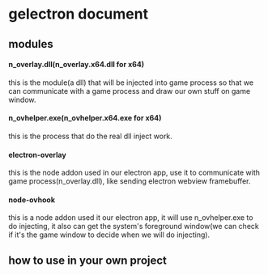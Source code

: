 # gelectron document


## modules 

#### n_overlay.dll(n_overlay.x64.dll for x64)
this is the module(a dll) that will be injected into game process so that we can communicate with a game process and draw our own stuff on game window.

#### n_ovhelper.exe(n_ovhelper.x64.exe for x64)
this is the process that do the real dll inject work.

#### electron-overlay
this is the node addon used in our electron app, use it to communicate with game process(n_overlay.dll), like sending electron webview framebuffer.

#### node-ovhook
this is a node addon used it our electron app, it will use n_ovhelper.exe to do injecting, it also can get the system's foreground window(we can check if it's the game window to decide when we will do injecting).

## how to use in your own project